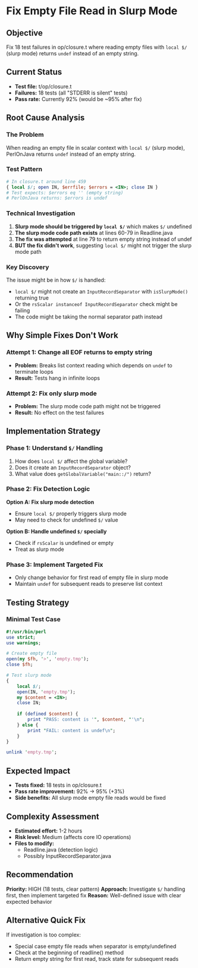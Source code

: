 # Fix Empty File Read in Slurp Mode

## Objective
Fix 18 test failures in op/closure.t where reading empty files with `local $/` (slurp mode) returns `undef` instead of an empty string.

## Current Status
- **Test file:** t/op/closure.t
- **Failures:** 18 tests (all "STDERR is silent" tests)
- **Pass rate:** Currently 92% (would be ~95% after fix)

## Root Cause Analysis

### The Problem
When reading an empty file in scalar context with `local $/` (slurp mode), PerlOnJava returns `undef` instead of an empty string.

### Test Pattern
```perl
# In closure.t around line 459
{ local $/; open IN, $errfile; $errors = <IN>; close IN }
# Test expects: $errors eq '' (empty string)
# PerlOnJava returns: $errors is undef
```

### Technical Investigation
1. **Slurp mode should be triggered by `local $/`** which makes `$/` undefined
2. **The slurp mode code path exists** at lines 60-79 in Readline.java
3. **The fix was attempted** at line 79 to return empty string instead of undef
4. **BUT the fix didn't work**, suggesting `local $/` might not trigger the slurp mode path

### Key Discovery
The issue might be in how `$/` is handled:
- `local $/` might not create an `InputRecordSeparator` with `isSlurpMode()` returning true
- Or the `rsScalar instanceof InputRecordSeparator` check might be failing
- The code might be taking the normal separator path instead

## Why Simple Fixes Don't Work

### Attempt 1: Change all EOF returns to empty string
- **Problem:** Breaks list context reading which depends on `undef` to terminate loops
- **Result:** Tests hang in infinite loops

### Attempt 2: Fix only slurp mode
- **Problem:** The slurp mode code path might not be triggered
- **Result:** No effect on the test failures

## Implementation Strategy

### Phase 1: Understand `$/` Handling
1. How does `local $/` affect the global variable?
2. Does it create an `InputRecordSeparator` object?
3. What value does `getGlobalVariable("main::/")` return?

### Phase 2: Fix Detection Logic
**Option A: Fix slurp mode detection**
- Ensure `local $/` properly triggers slurp mode
- May need to check for undefined `$/` value

**Option B: Handle undefined `$/` specially**
- Check if `rsScalar` is undefined or empty
- Treat as slurp mode

### Phase 3: Implement Targeted Fix
- Only change behavior for first read of empty file in slurp mode
- Maintain `undef` for subsequent reads to preserve list context

## Testing Strategy

### Minimal Test Case
```perl
#!/usr/bin/perl
use strict;
use warnings;

# Create empty file
open(my $fh, '>', 'empty.tmp');
close $fh;

# Test slurp mode
{
    local $/;
    open(IN, 'empty.tmp');
    my $content = <IN>;
    close IN;
    
    if (defined $content) {
        print "PASS: content is '", $content, "'\n";
    } else {
        print "FAIL: content is undef\n";
    }
}

unlink 'empty.tmp';
```

## Expected Impact
- **Tests fixed:** 18 tests in op/closure.t
- **Pass rate improvement:** 92% → 95% (+3%)
- **Side benefits:** All slurp mode empty file reads would be fixed

## Complexity Assessment
- **Estimated effort:** 1-2 hours
- **Risk level:** Medium (affects core IO operations)
- **Files to modify:** 
  - Readline.java (detection logic)
  - Possibly InputRecordSeparator.java

## Recommendation
**Priority:** HIGH (18 tests, clear pattern)
**Approach:** Investigate `$/` handling first, then implement targeted fix
**Reason:** Well-defined issue with clear expected behavior

## Alternative Quick Fix
If investigation is too complex:
- Special case empty file reads when separator is empty/undefined
- Check at the beginning of readline() method
- Return empty string for first read, track state for subsequent reads
